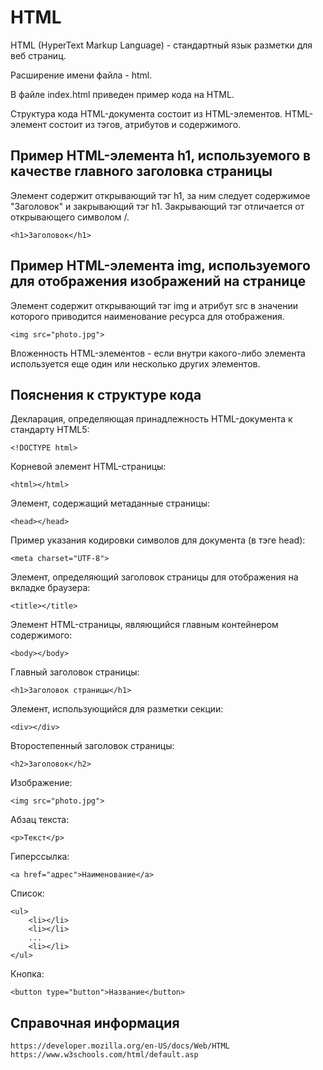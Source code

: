 # HTML

HTML (HyperText Markup Language) - стандартный язык разметки для веб страниц.

Расширение имени файла - html.

В файле index.html приведен пример кода на HTML.

Структура кода HTML-документа состоит из HTML-элементов. HTML-элемент состоит из тэгов, атрибутов и содержимого.

## Пример HTML-элемента h1, используемого в качестве главного заголовка страницы

Элемент содержит открывающий тэг h1, за ним следует содержимое "Заголовок" и закрывающий тэг h1. Закрывающий тэг отличается от открывающего символом /.

	<h1>Заголовок</h1>

## Пример HTML-элемента img, используемого для отображения изображений на странице

Элемент содержит открывающий тэг img и атрибут src в значении которого приводится наименование ресурса для отображения.  

	<img src="photo.jpg">

Вложенность HTML-элементов - если внутри какого-либо элемента используется еще один или несколько других элементов.

## Пояснения к структуре кода

Декларация, определяющая принадлежность HTML-документа к стандарту HTML5:

	<!DOCTYPE html>

Корневой элемент HTML-страницы:

	<html></html>

Элемент, содержащий метаданные страницы:

	<head></head>

Пример указания кодировки символов для документа (в тэге head):

    <meta charset="UTF-8">

Элемент, определяющий заголовок страницы для отображения на вкладке браузера:

	<title></title>

Элемент HTML-страницы, являющийся главным контейнером содержимого:

	<body></body>

Главный заголовок страницы:

	<h1>Заголовок страницы</h1>

Элемент, использующийся для разметки секции:

	<div></div>

Второстепенный заголовок страницы:

	<h2>Заголовок</h2>

Изображение:

	<img src="photo.jpg">

Абзац текста:

	<p>Текст</p>

Гиперссылка:

	<a href="адрес">Наименование</a>

Список:

	<ul>
		<li></li>
		<li></li>
		...
		<li></li>
	</ul>

Кнопка:

	<button type="button">Название</button>

## Справочная информация

	https://developer.mozilla.org/en-US/docs/Web/HTML
	https://www.w3schools.com/html/default.asp
